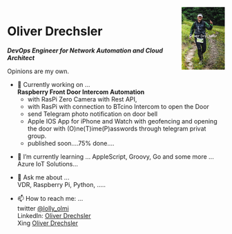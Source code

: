 <img align="right" width="100" height="145" src="https://github.com/OliverDrechsler/OliverDrechsler/blob/main/img/oli_d.jpg">

# Oliver Drechsler 

***DevOps Engineer for Network Automation  and Cloud Architect***  

Opinions are my own.

*  🔭 Currently working on ...  
   **Raspberry Front Door Intercom Automation**  
   - with RasPi Zero Camera with Rest API,  
   - with RasPi with connection to BTcino Intercom to open the Door  
   - send Telegram photo notification on door bell  
   - Apple IOS App for iPhone and Watch with geofencing and opening the door with (O)ne(T)ime(P)asswords through telegram privat group.
   - published soon....75% done....
  
- 🌱 I’m currently learning ...
     AppleScript, Groovy, Go and some more ... Azure IoT Solutions...  

- 💬 Ask me about ...  
     VDR, Raspberry Pi, Python, .....  

- 📫 How to reach me: ...  
   twitter [@lolly_olmi](https://twitter.com/lolly_olmi)  
   LinkedIn: [Oliver Drechsler](https://www.linkedin.com/in/oliver-drechsler-63628b10a/)  
   Xing [Oliver Drechsler](https://www.xing.com/profile/Oliver_Drechsler5)  

